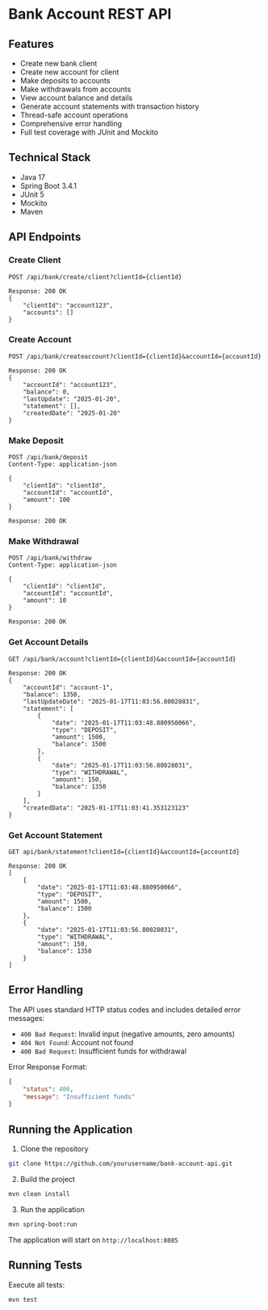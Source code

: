 # Bank Account REST API


## Features

- Create new bank client
- Create new account for client
- Make deposits to accounts
- Make withdrawals from accounts
- View account balance and details
- Generate account statements with transaction history
- Thread-safe account operations
- Comprehensive error handling
- Full test coverage with JUnit and Mockito

## Technical Stack

- Java 17
- Spring Boot 3.4.1
- JUnit 5
- Mockito
- Maven

## API Endpoints

### Create Client
```http
POST /api/bank/create/client?clientId={clientId}

Response: 200 OK
{
    "clientId": "account123",
    "accounts": []
}
```

### Create Account
```http
POST /api/bank/createaccount?clientId={clientId}&accountId={accountId}

Response: 200 OK
{
    "accountId": "account123",
    "balance": 0,
    "lastUpdate": "2025-01-20",
    "statement": [],
    "createdDate": "2025-01-20" 
}
```

### Make Deposit
```http
POST /api/bank/deposit
Content-Type: application-json

{
    "clientId": "clientId",
    "accountId": "accountId",
    "amount": 100
}

Response: 200 OK
```

### Make Withdrawal
```http
POST /api/bank/withdraw
Content-Type: application-json

{
    "clientId": "clientId",
    "accountId": "accountId",
    "amount": 10
}

Response: 200 OK
```

### Get Account Details
```http
GET /api/bank/account?clientId={clientId}&accountId={accountId}

Response: 200 OK
{
    "accountId": "account-1",
    "balance": 1350,
    "lastUpdateDate": "2025-01-17T11:03:56.80028031",
    "statement": [
        {
            "date": "2025-01-17T11:03:48.880950066",
            "type": "DEPOSIT",
            "amount": 1500,
            "balance": 1500
        },
        {
            "date": "2025-01-17T11:03:56.80028031",
            "type": "WITHDRAWAL",
            "amount": 150,
            "balance": 1350
        }
    ],
    "createdData": "2025-01-17T11:03:41.353123123"
}
```

### Get Account Statement
```http
GET api/bank/statement?clientId={clientId}&accountId={accountId}

Response: 200 OK
[
    {
        "date": "2025-01-17T11:03:48.880950066",
        "type": "DEPOSIT",
        "amount": 1500,
        "balance": 1500
    },
    {
        "date": "2025-01-17T11:03:56.80028031",
        "type": "WITHDRAWAL",
        "amount": 150,
        "balance": 1350
    }
]
```

## Error Handling

The API uses standard HTTP status codes and includes detailed error messages:

- `400 Bad Request`: Invalid input (negative amounts, zero amounts)
- `404 Not Found`: Account not found
- `400 Bad Request`: Insufficient funds for withdrawal

Error Response Format:
```json
{
    "status": 400,
    "message": "Insufficient funds"
}
```

## Running the Application

1. Clone the repository
```bash
git clone https://github.com/yourusername/bank-account-api.git
```

2. Build the project
```bash
mvn clean install
```

3. Run the application
```bash
mvn spring-boot:run
```

The application will start on `http://localhost:8085`

## Running Tests

Execute all tests:
```bash
mvn test
```


